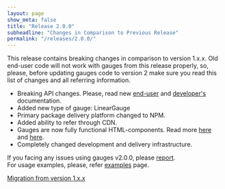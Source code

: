 ```yaml
---
layout: page
show_meta: false
title: "Release 2.0.0"
subheadline: "Changes in Comparison to Previous Release"
permalink: "/releases/2.0.0/"
---
```


This release contains breaking changes in comparison to version 1.x.x. Old end-user code will not work with gauges from this release properly, so, please, before updating gauges code to version 2 make sure you read this list of changes and all referring information.

 * Breaking API changes. Please, read new [end-user]({{site.url}}/documentation/user-guide) and [developer's]({{site.url}}/documentation/api) documentation.
 * Added new type of gauge: LinearGauge
 * Primary package delivery platform changed to NPM.
 * Added ability to refer through CDN.
 * Gauges are now fully functional HTML-components. Read more [here]({{site.url}}/documentation/user-guide/using-as-component) and [here]({{site.url}}/documentation/user-guide/advanced-usage#dom-mutations-support-in-old-browsers).
 * Completely changed development and delivery infrastructure.

If you facing any issues using gauges v2.0.0, please [report](https://github.com/Mikhus/canvas-gauges/issues).  
For usage examples, please, refer [examples]({{site.url}}/documentation/examples/) page.

[Migration from version 1.x.x]({{site.url}}/migration/)
